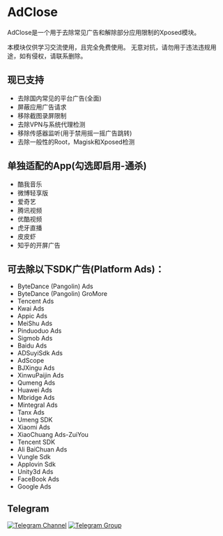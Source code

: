 
# AdClose
AdClose是一个用于去除常见广告和解除部分应用限制的Xposed模块。

本模块仅供学习交流使用，且完全免费使用。
无意对抗，请勿用于违法违规用途，如有侵权，请联系删除。


## 现已支持
- 去除国内常见的平台广告(全面)
- 屏蔽应用广告请求
- 移除截图录屏限制
- 去除VPN与系统代理检测
- 移除传感器监听(用于禁用摇一摇广告跳转)
- 去除一般性的Root，Magisk和Xposed检测

## 单独适配的App(勾选即启用-通杀)
- 酷我音乐
- 微博轻享版
- 爱奇艺
- 腾讯视频
- 优酷视频
- 虎牙直播
- 皮皮虾
- 知乎的开屏广告


## 可去除以下SDK广告(Platform Ads)：
- ByteDance (Pangolin) Ads
- ByteDance (Pangolin) GroMore
- Tencent Ads
- Kwai Ads
- Appic Ads
- MeiShu Ads
- Pinduoduo Ads
- Sigmob Ads
- Baidu Ads
- ADSuyiSdk Ads
- AdScope
- BJXingu Ads
- XinwuPaijin Ads
- Qumeng Ads
- Huawei Ads
- Mbridge Ads
- Mintegral Ads
- Tanx Ads
- Umeng SDK
- Xiaomi Ads
- XiaoChuang Ads-ZuiYou
- Tencent SDK
- Ali BaiChuan Ads
- Vungle Sdk
- Applovin Sdk
- Unity3d Ads
- FaceBook Ads
- Google Ads

## Telegram
<a href="https://t.me/AdClose"><img alt="Telegram Channel" src="https://img.shields.io/badge/Telegram-@AdClose-blue.svg?logo=telegram"></a>
<a href="https://t.me/AdClose_Chat"><img alt="Telegram Group" src="https://img.shields.io/badge/Telegram-@AdClose_Chat-blue.svg?logo=telegram"></a>